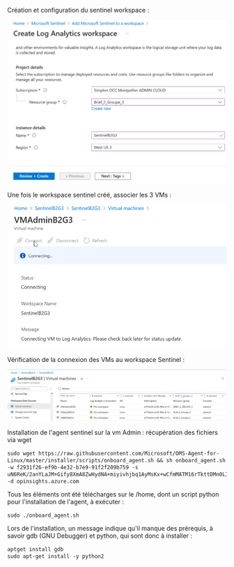 Création et configuration du sentinel workspace :  

![sentinelWorkspaceCreate](https://github.com/simplon-lanloBaptiste/Brief2_groupe3/blob/420f35b0484e9e33c1b909be22bcc17b1c1623b2/IMG/SENTINEL/screen0_create_sentinel_workspace.png)

Une fois le workspace sentinel créé, associer les 3 VMs :  

![linkVMsToSentinel](https://github.com/simplon-lanloBaptiste/Brief2_groupe3/blob/420f35b0484e9e33c1b909be22bcc17b1c1623b2/IMG/SENTINEL/screen1_link_VMs_to_sentinel.png)   

Vérification de la connexion des VMs au workspace Sentinel :  

![VMConnected](https://github.com/simplon-lanloBaptiste/Brief2_groupe3/blob/420f35b0484e9e33c1b909be22bcc17b1c1623b2/IMG/SENTINEL/screen2_VMs_are_linked.png)  

Installation de l'agent sentinel sur la vm Admin : récupération des fichiers via wget  

```console
sudo wget https://raw.githubusercontent.com/Microsoft/OMS-Agent-for-Linux/master/installer/scripts/onboard_agent.sh && sh onboard_agent.sh -w f2931f26-ef9b-4e32-b7e9-91f2f209b759 -s uN6ReK/2anYLaJM+Gify8XmA8ZwHydNA+miyivhjbq1AyMsKx+wCfmMATM16rTkttDMn0LI9ssYEf9lYDAHPLA== -d opinsights.azure.com
```  

Tous les éléments ont été télécharges sur le /home, dont un script python pour l'installation de l'agent, à exécuter :  
```console
sudo ./onboard_agent.sh
```

Lors de l'installation, un message indique qu'il manque des prérequis, à savoir gdb (GNU Debugger) et python, qui sont donc à installer :  

```console
aptget install gdb  
sudo apt-get install -y python2
```  
